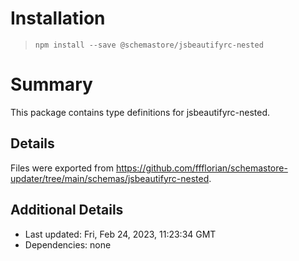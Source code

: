 # Installation
> `npm install --save @schemastore/jsbeautifyrc-nested`

# Summary
This package contains type definitions for jsbeautifyrc-nested.

## Details
Files were exported from https://github.com/ffflorian/schemastore-updater/tree/main/schemas/jsbeautifyrc-nested.

## Additional Details
* Last updated: Fri, Feb 24, 2023, 11:23:34 GMT
* Dependencies: none
